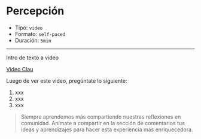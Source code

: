 # Percepción

* Tipo: `video`
* Formato: `self-paced`
* Duración: `5min`

***
Intro de texto a video

[Video Clau](xxxx)

Luego de ver este video, pregúntate lo siguiente:

1. xxx
2. xxx
3. xxx

> Siempre aprendemos más compartiendo nuestras reflexiones en comunidad.
Anímate a compartir en la sección de comentarios tus ideas y aprendizajes
para hacer esta experiencia más enriquecedora. 
